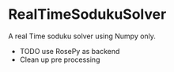 # RealTimeSodukuSolver
A real Time soduku solver using Numpy only. 
- TODO use RosePy as backend
- Clean up pre processing 
